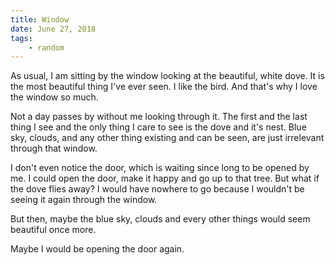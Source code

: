 ```yaml
---
title: Window
date: June 27, 2018
tags:
    - random
---
```


As usual, I am sitting by the window looking at the beautiful, white dove. It is the most beautiful thing I've ever seen. I like the bird. And that's why I love the window so much.

Not a day passes by without me looking through it. The first and the last thing I see and the only thing I care to see is the dove and it's nest. Blue sky, clouds, and any other thing existing and can be seen, are just irrelevant through that window.

I don't even notice the door, which is waiting since long to be opened by me. I could open the door, make it happy and go up to that tree. But what if the dove flies away? I would have nowhere to go because I wouldn't be seeing it again through the window.

But then, maybe the blue sky, clouds and every other things would seem beautiful once more.

Maybe I would be opening the door again.

